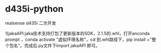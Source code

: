 # d435i-python
realsense d435i 二次开发

1)jakaAPI:jaka技术支持打包了更新版本的SDK，2.1.5的.whl，打开anconda prompt ，conda activate "虚拟环境名称"，cd 到.whl路径下，pip install +"整个包名"。完成后.py文件下import jakaAPI 即可。
